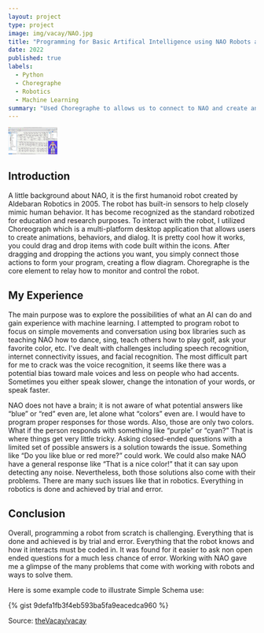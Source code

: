 ```yaml
---
layout: project
type: project
image: img/vacay/NAO.jpg
title: "Programming for Basic Artifical Intelligence using NAO Robots and Choregraphe"
date: 2022
published: true
labels:
  - Python
  - Choregraphe
  - Robotics
  - Machine Learning
summary: "Used Choregraphe to allows us to connect to NAO and create animations and mimic human behavior."
---
```


<img width="100px" class="img-fluid" src="../img/vacay/NAO_home_page.jpg">

## Introduction
A little background about NAO, it is the first humanoid robot created by Aldebaran Robotics in 2005. The robot has built-in sensors to help closely mimic human behavior. It has become recognized as the standard robotized for education and research purposes. To interact with the robot, I utilized Choreograph which is a multi-platform desktop application that allows users to create animations, behaviors, and dialog. It is pretty cool how it works, you could drag and drop items with code built within the icons. After dragging and dropping the actions you want, you simply connect those actions to form your program, creating a flow diagram. Choregraphe is the core element to relay how to monitor and control the robot. 

## My Experience
The main purpose was to explore the possibilities of what an AI can do and gain experience with machine learning. I attempted to program robot to focus on simple movements and conversation using box libraries such as teaching NAO how to dance, sing, teach others how to play golf, ask your favorite color, etc. I've dealt with challenges including speech recognition, internet connectivity issues, and facial recognition. The most difficult part for me to crack was the voice recognition, it seems like there was a potential bias toward male voices and less on people who had accents. Sometimes you either speak slower, change the intonation of your words, or speak faster.

NAO does not have a brain; it is not aware of what potential answers like “blue” or “red” even are, let alone what “colors” even are. I would have to program proper responses for those words. Also, those are only two colors. What if the person responds with something like “purple” or “cyan?” That is where things get very little tricky. Asking closed-ended questions with a limited set of possible answers is a solution towards the issue. Something like “Do you like blue or red more?” could work. We could also make NAO have a general response like “That is a nice color!” that it can say upon detecting any noise. Nevertheless, both those solutions also come with their problems. There are many such issues like that in robotics. Everything in robotics is done and achieved by trial and error.

## Conclusion
Overall, programming a robot from scratch is challenging. Everything that is done and achieved is by trial and error. Everything that the robot knows and how it interacts must be coded in. It was found for it easier to ask non open ended questions for a much less chance of error. Working with NAO gave me a glimpse of the many problems that come with working with robots and ways to solve them.  

Here is some example code to illustrate Simple Schema use:

{% gist 9defa1fb3f4eb593ba5fa9eacedca960 %}
 
Source: <a href="https://github.com/theVacay/vacay">theVacay/vacay</a>
